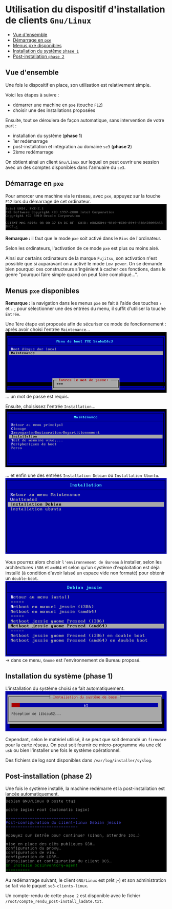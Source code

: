# Utilisation du dispositif d'installation de clients `Gnu/Linux`

* [Vue d'ensemble](#vue-densemble)
* [Démarrage en `pxe`](#démarrage-en-pxe)
* [Menus pxe disponibles](#menus-pxe-disponibles)
* [Installation du système `phase 1`](#installation-du-système-(phase-1))
* [Post-installation `phase 2`](#post-installation-(phase-2))


## Vue d'ensemble

Une fois le dispositif en place, son utilisation est relativement simple.

Voici les étapes à suivre :

* démarrer une machine en `pxe` (touche `F12`)
* choisir une des installations proposées

Ensuite, tout se déroulera de façon automatique, sans intervention de votre part :

* installation du système (**phase 1**)
* 1er redémarrage
* post-installation et intégration au domaine `se3` (**phase 2**)
* 2ème redémarrage

On obtient ainsi un client `Gnu/Linux` sur lequel on peut ouvrir une session avec un des comptes disponibles dans l'annuaire du `se3`.


## Démarrage en `pxe`

Pour amorcer une machine via le réseau, avec `pxe`, appuyez sur la touche `F12` lors du démarrage de cet ordinateur.
![menu pxe demmarage](/doc/images/menu_pxe_demarrage.png)

**Remarque :** il faut que le mode `pxe` soit activé dans le `Bios` de l'ordinateur.

Selon les ordinateurs, l'activation de ce mode `pxe` est plus ou moins aisé.

Ainsi sur certains ordinateurs de la marque `Fujitsu`, son activation n'est possible que si auparavant on a activé le mode `Low power`. On se demande bien pourquoi ces constructeurs s'ingénient à cacher ces fonctions, dans le genre "pourquoi faire simple quand on peut faire compliqué…".


## Menus `pxe` disponibles

**Remarque :** la navigation dans les menus `pxe` se fait à l'aide des touches `↑` et `↓` ; pour sélectionner une des entrées du menu, il suffit d'utiliser la touche `Entrée`.

Une 1ère étape est proposée afin de sécuriser ce mode de fonctionnement : après avoir choisi l'entrée `Maintenance`…
![menu pxe entrée](/doc/images/menu_pxe_entree.png)
… un mot de passe est requis.

Ensuite, choisissez l'entrée `Installation`…
![menu pxe maintenance](/doc/images/menu_pxe_maintenance.png)

… et enfin une des entrées `Installation Debian` ou `Installation Ubuntu`.
![menu pxe installation](/doc/images/menu_pxe_installation.png)

Vous pourrez alors choisir `l'environnement de Bureau` à installer, selon les architectures `i386` et `amd64` et selon qu'un système d'exploitation est déjà installé (à condition d'avoir laissé un espace vide non formaté) pour obtenir un `double-boot`.
![menu pxe debian](/doc/images/menu_pxe_debian.png)
→ dans ce menu, `Gnome` est l'environnement de Bureau proposé.


## Installation du système (phase 1)

L'installation du système choisi se fait automatiquement.
![menu pxe preseed](/doc/images/menu_pxe_preseed.png)

Cependant, selon le matériel utilisé, il se peut que soit demandé un `firmware` pour la carte réseau. On peut soit fournir ce micro-programme via une clé `usb` ou bien l'installer une fois le système opérationnel.

Des fichiers de log sont disponibles dans `/var/log/installer/syslog`.


## Post-installation (phase 2)

Une fois le système installé, la machine redémarre et la post-installation est lancée automatiquement.
![menu pxe post-installation](/doc/images/menu_pxe_post_installation.png)

Au redémarrage suivant, le client `GNU∕Linux` est prêt ;-) et son administration se fait via le paquet `se3-clients-linux`.

Un compte-rendu de cette `phase 2` est disponible avec le fichier `/root/compte_rendu_post-install_ladate.txt`.


